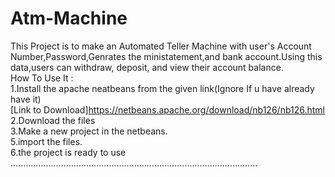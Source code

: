 # Atm-Machine
This Project is to make an Automated Teller Machine with user's Account Number,Password,Genrates the ministatement,and bank account.Using this data,users can withdraw, deposit, and view their account balance.
</br>How To Use It :
</br>1.Install the apache neatbeans from the given link(Ignore If u have already have it)
</br>[Link to Download]https://netbeans.apache.org/download/nb126/nb126.html
</br>2.Download the files
</br>3.Make a new project in the netbeans. 
</br>5.import the files. 
</br>6.the project is ready to use
</br>..................................................................................................

